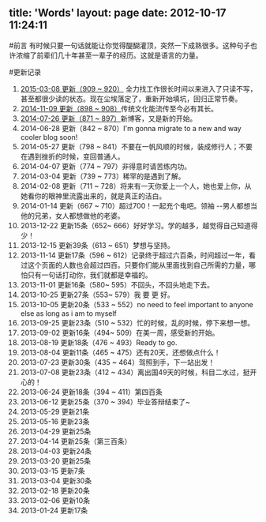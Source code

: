 title: 'Words'
layout: page
date: 2012-10-17 11:24:11
---
#前言
有时候只要一句话就能让你觉得醍醐灌顶，突然一下成熟很多。这种句子也许浓缩了前辈们几十年甚至一辈子的经历。这就是语言的力量。

#更新记录
  
1. [2015-03-08 更新（909 ~ 920）](/2015/03/08/words/words-inspiring-3/) 全力找工作很长时间以来进入了只读不写，甚至都很少读的状态。现在尘埃落定了，重新开始填坑，回归正常节奏。
2. [2014-11-09 更新（898 ~ 908）](/2014/11/09/words/words-inspiring-2/)传统文化能流传至今必有其长。
3. [2014-07-26 更新（871 ~ 897）](/2014/07/26/words/words-inspiring-1/)新博客，又是新的开始。
4. 2014-06-28 更新（842 ~ 870）I'm gonna migrate to a new and way cooler blog soon!
5.  2014-05-27 更新（798 ~ 841）不要在一帆风顺的时候，装成修行人；不要在遇到挫折的时候，变回普通人。
6.  2014-04-07 更新（774 ~ 797）非得意时请苦练内功。
7.  2014-03-04 更新（739 ~ 773）稀罕的是遇到了解。
8.  2014-02-08 更新（711 ~ 728）将来有一天你爱上一个人，她也爱上你，从她看你的眼神里流露出来的，就是真正的洁白。
9.  2014-01-14 更新（667 ~ 710）超过700！一起充个电吧。领袖 --男人都想当他的兄弟，女人都想做他的老婆。
10.  2013-12-22 更新15条（652~ 666）好好学习。学的越多，越觉得自己知道得少！
11.  2013-12-15 更新39条（613 ~ 651）梦想与坚持。
12.  2013-11-14 更新17条（596 ~ 612）记录终于超过六百条，时间超过一年，看过这个页面的人数也会超过四百。只要你们能从里面找到自己所需的力量，哪怕只有一句话打动你，我们就都是幸福的。
13.  2013-11-01 更新16条（580~ 595）不回头，不回头地走下去。
14.  2013-10-25 更新27条（553~ 579）我 要 更 好。
15.  2013-10-05 更新20条（533 ~ 552）no need to feel important to anyone else as long as i am to myself
16.  2013-09-25 更新23条（510 ~ 532）忙的时候，乱的时候，停下来想一想。
17.  2013-09-02 更新16条（494~ 509）在美一周，感受新的开始。
18.  2013-08-19 更新18条（476 ~ 493）Ready to go.
19.  2013-08-04 更新11条（465 ~ 475）还有20天，还想做点什么！
20.  2013-07-23 更新30条（435 ~ 464）驾照到手，下一站出发！
21.  2013-07-08 更新23条（412 ~ 434）离出国49天的时候，科目二水过，挺开心的！
22.  2013-06-24 更新18条（394 ~ 411）第四百条
23.  2013-06-12 更新25条（370 ~ 394）毕业答辩结束了~
24.  2013-05-29 更新21条
25.  2013-05-16 更新23条
26.  2013-04-29 更新25条
27.  2013-04-14 更新25条（第三百条）
28.  2013-04-03 更新24条
29.  2013-03-20 更新25条
30.  2013-03-15 更新7条
31.  2013-03-04 更新30条
32.  2013-02-18 更新20条
33.  2013-02-06 更新10条
34.  2013-01-24 更新17条

